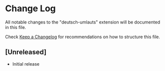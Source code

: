 # Change Log

All notable changes to the "deutsch-umlauts" extension will be documented in this file.

Check [Keep a Changelog](http://keepachangelog.com/) for recommendations on how to structure this file.

## [Unreleased]

- Initial release